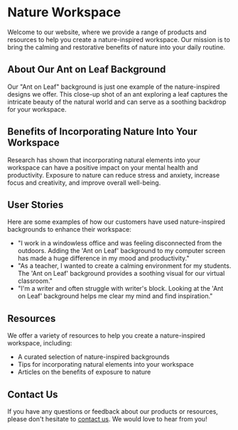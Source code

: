 <!--font:Barlow Condensed-->

# Nature Workspace

Welcome to our website, where we provide a range of products and resources to help you create a nature-inspired workspace. Our mission is to bring the calming and restorative benefits of nature into your daily routine.

## About Our Ant on Leaf Background

Our "Ant on Leaf" background is just one example of the nature-inspired designs we offer. This close-up shot of an ant exploring a leaf captures the intricate beauty of the natural world and can serve as a soothing backdrop for your workspace.

## Benefits of Incorporating Nature Into Your Workspace

Research has shown that incorporating natural elements into your workspace can have a positive impact on your mental health and productivity. Exposure to nature can reduce stress and anxiety, increase focus and creativity, and improve overall well-being.

## User Stories

Here are some examples of how our customers have used nature-inspired backgrounds to enhance their workspace:

- "I work in a windowless office and was feeling disconnected from the outdoors. Adding the 'Ant on Leaf' background to my computer screen has made a huge difference in my mood and productivity."
- "As a teacher, I wanted to create a calming environment for my students. The 'Ant on Leaf' background provides a soothing visual for our virtual classroom."
- "I'm a writer and often struggle with writer's block. Looking at the 'Ant on Leaf' background helps me clear my mind and find inspiration."

## Resources

We offer a variety of resources to help you create a nature-inspired workspace, including:

- A curated selection of nature-inspired backgrounds
- Tips for incorporating natural elements into your workspace
- Articles on the benefits of exposure to nature

## Contact Us

If you have any questions or feedback about our products or resources, please don't hesitate to [contact us](#). We would love to hear from you!

<!--

Write me content for website with wallpaper which alt text is:

"A close-up of an ant on a leaf"

The name/title of the page should not be 1:1 copy of the alt text but rather a real content of the website which is using this wallpaper.

- Use markdown format 
- Start with heading
- Heading should be short and concise
- The content should look like a real website 
- The website should not be about the wallpaper, wallpaper is just a related background
- Heading should be contain work "wallpaper" or "background"
- Include real sections like references, contact, user stories, etc. use things relevant to the page purpose.
- Feel free to use structure like headings, bullets, numbering, blockquotes, paragraphs, horizontal lines, etc.
- You can use formatting like bold or _italic_
- You can include UTF-8 emojis
- Links should be only #hash anchors (and you can refer to the document itself)
- Do not include images


---


# Nature-inspired Wallpaper for a Calming Workspace

Welcome to our website, where we provide high-quality nature-inspired wallpapers for your workspace. Our wallpaper designs are carefully curated to bring a sense of calm and tranquility to your daily routine. 

## About Our Ant on Leaf Wallpaper

Our "Ant on Leaf" wallpaper design captures the beauty of nature in a close-up shot of an ant exploring a leaf. The intricate details of the ant's body and the texture of the leaf create a stunning visual that will transport you to a peaceful outdoor setting.

## Benefits of Using Nature-Inspired Wallpaper

Studies have shown that incorporating natural elements into your workspace can have a positive impact on your mental health and productivity. Our nature-inspired wallpapers can help reduce stress and anxiety, increase focus and creativity, and improve overall well-being.

## User Stories

Here are some examples of how our customers have used our nature-inspired wallpapers to enhance their workspace:

- "I work from home and was struggling with feeling disconnected from nature. Adding the 'Ant on Leaf' wallpaper to my office space has made a huge difference in my mood and productivity."
- "As a therapist, I wanted to create a calming environment for my clients. The 'Ant on Leaf' wallpaper provides a soothing backdrop for our sessions."
- "I'm an artist and often feel stuck in my creative process. Looking at the 'Ant on Leaf' wallpaper helps me clear my mind and find inspiration."

## References

For more information on the benefits of incorporating nature into your workspace, check out these resources:

- [The Biophilia Hypothesis](#)
- [The Power of Nature: Ecotherapy and Awakening](#)
- [Nature-Based Solutions for Stress and Anxiety](#)

## Contact Us

If you have any questions or feedback about our products, please don't hesitate to [contact us](#). We would love to hear from you!


---


Heading should not include word "wallpaper". The website should not be about the wallpaper itself, wallpaper is just a related background, rewrite whole content.


---


# Nature-Inspired Workspace: Bring the Outdoors In

Welcome to our website, where we provide a range of products and resources to help you create a nature-inspired workspace. Our mission is to bring the calming and restorative benefits of nature into your daily routine.

## About Our Ant on Leaf Background

Our "Ant on Leaf" background is just one example of the nature-inspired designs we offer. This close-up shot of an ant exploring a leaf captures the intricate beauty of the natural world and can serve as a soothing backdrop for your workspace.

## Benefits of Incorporating Nature Into Your Workspace

Research has shown that incorporating natural elements into your workspace can have a positive impact on your mental health and productivity. Exposure to nature can reduce stress and anxiety, increase focus and creativity, and improve overall well-being.

## User Stories

Here are some examples of how our customers have used nature-inspired backgrounds to enhance their workspace:

- "I work in a windowless office and was feeling disconnected from the outdoors. Adding the 'Ant on Leaf' background to my computer screen has made a huge difference in my mood and productivity."
- "As a teacher, I wanted to create a calming environment for my students. The 'Ant on Leaf' background provides a soothing visual for our virtual classroom."
- "I'm a writer and often struggle with writer's block. Looking at the 'Ant on Leaf' background helps me clear my mind and find inspiration."

## Resources

We offer a variety of resources to help you create a nature-inspired workspace, including:

- A curated selection of nature-inspired backgrounds
- Tips for incorporating natural elements into your workspace
- Articles on the benefits of exposure to nature

## Contact Us

If you have any questions or feedback about our products or resources, please don't hesitate to [contact us](#). We would love to hear from you!

-->
